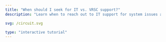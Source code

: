 ```yaml
---
title: "When should I seek for IT vs. VRSC support?"
description: "Learn when to reach out to IT support for system issues and when to contact the Virtual Research Support Core for specialized research-related assistance."

svg: /circuit.svg

type: "interactive tutorial"
---
```

